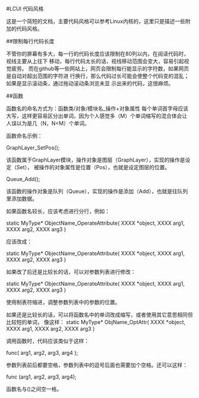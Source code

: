 #LCUI 代码风格

这是一个简短的文档，主要代码风格可以参考Linux内核的，这里只是描述一些附加的代码风格。

##限制每行代码长度

不管你的屏幕有多大，每一行的代码长度应该限制在80列以内，在阅读代码时，视线主要从上往下
移动，每行代码太长的话，视线移动范围会变大，容易引起视觉疲劳。
而在github等一些网站上，网页会限制每行能显示的字符数，如果网页是自动对超出范围的字符进
行换行，那么代码过长可能会使整个代码变的混乱；如果是显示滚动条，通过拖动滚动条浏览未显
示出来的代码，这很麻烦。

##函数

函数名的命名方式为：函数类/对象/模块名_操作+对象属性
每个单词首字母应该大写，这样更容易区分出单词，因为个人感觉多（M）个单词缩写的混合体会让
人误以为是几（N，N<M）个单词。

函数命名示例：

GraphLayer_SetPos();

该函数属于GraphLayer模块，操作对象是图层（GraphLayer），实现的操作是设定（Set），
被操作的对象属性是位置（Pos），也就是设定图层的位置。

Queue_Add();

该函数的操作对象是队列（Queue），实现的操作是添加（Add），也就是往队列里添加数据。

如果函数名较长，应该考虑进行分行，例如：

static MyType* ObjectName_OperateAttribute( XXXX *object, XXXX arg1, XXXX arg2, XXXX arg3 )

应该改成：

static MyType* 
ObjectName_OperateAttribute( XXXX *object, XXXX arg1, XXXX arg2, XXXX arg3 )

如果改了后还是比较长的话，可以对参数列表进行修改：

static MyType* 
ObjectName_OperateAttribute(	XXXX *object,	XXXX arg1,
				XXXX arg2,	XXXX arg3 )

使用制表符缩进，调整参数列表中的参数的位置。

如果还是比较长的话，可以将函数名中的单词改成缩写，或者使用其它意思相同但比较短的单词，
像这样：
static MyType* 
ObjName_OptAttr(	XXXX *object, XXXX arg1,
			XXXX arg2, XXXX arg3 )

调用函数时，代码应该类似于这样：

func( arg1, arg2, arg3, arg4 );

参数列表前后都要空格，参数列表中的逗号后面也需要加个空格。还可以这样：

func (arg1, arg2, arg3, arg4);

函数名与()之间空一格。




